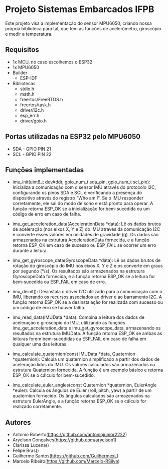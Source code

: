 # Projeto Sistemas Embarcados IFPB

Este projeto visa a implementação do sensor MPU6050, criando nossa própria biblioteca para tal, que tem as funções de acelerômetro, giroscópio e medir a temperatura.

## Requisitos

- 1x MCU, no caso escolhemos o ESP32
- 1x MPU6050
- Builder
  - ESP-IDF
- Bibliotecas
  - stdio.h
  - math.h
  - freertos/FreeRTOS.h
  - freertos/task.h
  - driver/i2c.h
  - esp_err.h
  - driver/gpio.h

## Portas utilizadas na ESP32 pelo MPU6050
- SDA - GPIO PIN 21
- SCL - GPIO PIN 22


## Funções implementadas

- imu_init(uint8_t devAddr, gpio_num_t sda_pin, gpio_num_t scl_pin): Inicializa a comunicação com o sensor IMU através do protocolo I2C, configurando os pinos SDA e SCL e verificando a presença do dispositivo através do registro "Who am I". Se o IMU responder corretamente, ele sai do modo de sono e está pronto para operar. A função retorna ESP_OK se a inicialização for bem-sucedida ou um código de erro em caso de falha.

- imu_get_acceleration_data(AccelerationData *data): Lê os dados brutos de aceleração (nos eixos X, Y e Z) do IMU através da comunicação I2C e converte esses valores em unidades de gravidade (g). Os dados são armazenados na estrutura AccelerationData fornecida, e a função retorna ESP_OK em caso de sucesso ou ESP_FAIL se ocorrer um erro durante a leitura.

- imu_get_gyroscope_data(GyroscopeData *data): Lê os dados brutos de rotação do giroscópio do IMU nos eixos X, Y e Z e os converte em graus por segundo (°/s). Os resultados são armazenados na estrutura GyroscopeData fornecida, e a função retorna ESP_OK se a leitura for bem-sucedida ou ESP_FAIL em caso de erro.

- imu_deinit(): Desinstala o driver I2C utilizado para a comunicação com o IMU, liberando os recursos associados ao driver e ao barramento I2C. A função retorna ESP_OK se a desinstalação for realizada com sucesso ou um código de erro se houver falha.

- imu_read_data(IMUData *data): Combina a leitura dos dados de aceleração e giroscópio do IMU, utilizando as funções imu_get_acceleration_data e imu_get_gyroscope_data, armazenando os resultados na estrutura IMUData. A função retorna ESP_OK se ambas as leituras forem bem-sucedidas ou ESP_FAIL em caso de falha em qualquer uma das leituras.

- imu_calculate_quaternion(const IMUData *data, Quaternion *quaternion): Calcula um quaternion simplificado a partir dos dados de aceleração lidos do IMU. Os valores calculados são armazenados na estrutura Quaternion fornecida. A função é um exemplo básico e retorna ESP_OK se o cálculo for bem-sucedido.

- imu_calculate_euler_angles(const Quaternion *quaternion, EulerAngle *euler): Calcula os ângulos de Euler (roll, pitch, yaw) a partir de um quaternion fornecido. Os ângulos calculados são armazenados na estrutura EulerAngle, e a função retorna ESP_OK se o cálculo for realizado corretamente.



## Autores

- Antonio Roberto(https://github.com/antoniojunior2222)
- Aryelson Gonçalves(https://github.com/aryelson1)
- Clarissa Lucena()
- Felipe Bras()
- Guilherme Santos(https://github.com/GuilhermexL)
- Marcelo Ribeiro(https://github.com/Marcelo-RSilva)
